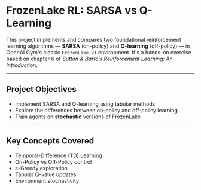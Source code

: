 # FrozenLake RL: SARSA vs Q-Learning

This project implements and compares two foundational reinforcement learning algorithms — **SARSA** (on-policy) and **Q-learning** (off-policy) — in OpenAI Gym's classic `FrozenLake-v1` environment. It's a hands-on exercise based on chapter 6 of *Sutton & Barto’s Reinforcement Learning: An Introduction*.

---

## Project Objectives

- Implement SARSA and Q-learning using tabular methods
- Explore the differences between on-policy and off-policy learning
- Train agents on **stochastic** versions of FrozenLake

---

## Key Concepts Covered

- Temporal-Difference (TD) Learning
- On-Policy vs Off-Policy control
- ε-Greedy exploration
- Tabular Q-value updates
- Environment stochasticity

